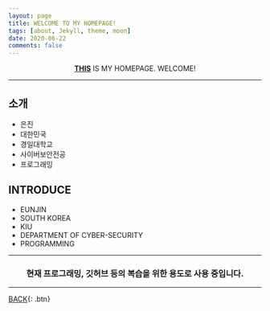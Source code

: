 ```yaml
---
layout: page
title: WELCOME TO MY HOMEPAGE!
tags: [about, Jekyll, theme, moon]
date: 2020-06-22
comments: false
---
```

    
<center><a href="https://hoj0610.github.io/"><b>THIS</b></a> IS MY HOMEPAGE. WELCOME!</center>

---

## 소개
* 은진
* 대한민국
* 경일대학교
* 사이버보안전공
* 프로그래밍

## INTRODUCE
* EUNJIN
* SOUTH KOREA
* KIU
* DEPARTMENT OF CYBER-SECURITY
* PROGRAMMING

---

### <center>현재 프로그래밍, 깃허브 등의 복습을 위한 용도로 사용 중입니다.</center>

---

[BACK](https://hoj0610.github.io/){: .btn}
